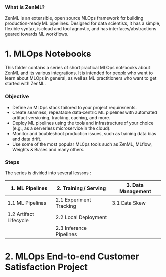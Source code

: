 ### What is ZenML?
ZenML is an extensible, open source MLOps framework for building production-ready ML pipelines. Designed for data scientists, it has a simple, flexible syntax, is cloud and tool agnostic, and has interfaces/abstractions geared towards ML workflows.

# 1. MLOps Notebooks
This folder contains a series of short practical MLOps notebooks about ZenML and its various integrations. It is intended for people who want to learn about MLOps in general, as well as ML practitioners who want to get started with ZenML.

### Objective

* Define an MLOps stack tailored to your project requirements.
* Create seamless, repeatable data-centric ML pipelines with automated artifact versioning, tracking, caching, and more.
* Deploy ML pipelines using the tools and infrastructure of your choice (e.g., as a serverless microservice in the cloud).
* Monitor and troubleshoot production issues, such as training data bias and data drift.
* Use some of the most popular MLOps tools such as ZenML, MLflow, Weights & Biases and many others.

### Steps
The series is divided into several lessons :

| 1. ML Pipelines	| 2. Training / Serving	| 3. Data Management	|
|---------------- | ----------------------| --------------------|
| 1.1 ML Pipelines| 2.1 Experiment Tracking|	3.1 Data Skew|
| 1.2 Artifact Lifecycle| 2.2 Local Deployment| |		
| | 2.3 Inference Pipelines| |	

# 2. MLOps End-to-end Customer Satisfaction Project

